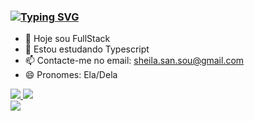 ### [![Typing SVG](https://readme-typing-svg.herokuapp.com?font=comic+sans&weight=600&size=21&duration=4000&pause=1000&color=E282D7&vCenter=true&random=true&width=435&lines=Ol%C3%A1%2C+tudo+bem%3F+Eu+sou+a+Sheila!%F0%9F%91%8B)](https://git.io/typing-svg)

- 🔭 Hoje sou FullStack 
- 🌱 Estou estudando Typescript
- 📫 Contacte-me no email: sheila.san.sou@gmail.com
- 😄 Pronomes: Ela/Dela

<div> 
  <a href="https://github.com/sheilass">
  <img heigth="180em" src="https://github-readme-stats.vercel.app/api?username=sheilass&show_icons=true&theme=cobalt&include_all_commits=true&count_private=true"/>
  <img heigth="180em" src="https://github-readme-stats.vercel.app/api/top-langs/?username=sheilass&layout=compact&langs_count=16&theme=cobalt"/>
</div>
<div style="display: inline_block">
 <img heigth="180em" src="https://"/> 
</div>
